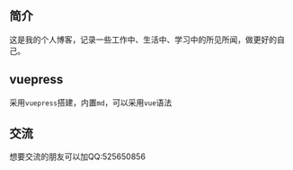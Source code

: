 
## 简介

这是我的个人博客，记录一些工作中、生活中、学习中的所见所闻，做更好的自己。

## vuepress

采用`vuepress`搭建，内置`md`，可以采用`vue`语法

## 交流

想要交流的朋友可以加QQ:525650856

